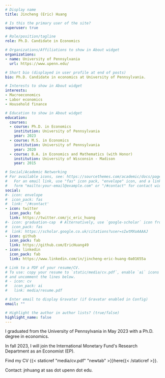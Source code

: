 ```yaml
---
# Display name
title: Jincheng (Eric) Huang

# Is this the primary user of the site?
superuser: true

# Role/position/tagline
role: Ph.D. Candidate in Economics

# Organizations/Affiliations to show in About widget
organizations:
- name: University of Pennsylvania
  url: https://www.upenn.edu/

# Short bio (displayed in user profile at end of posts)
bio: Ph.D. Candidate in economics at University of Pennsylvania.

# Interests to show in About widget
interests:
- Macroeconomics
- Labor economics
- Household finance

# Education to show in About widget
education:
  courses:
  - course: Ph.D. in Economics
    institution: University of Pennsylvania
    year: 2023
  - course: M.S. in Economics
    institution: University of Pennsylvania
    year: 2020
  - course: B.A. in Economics and Mathematics (with Honor)
    institution: University of Wisconsin - Madison
    year: 2015

# Social/Academic Networking
# For available icons, see: https://sourcethemes.com/academic/docs/page-builder/#icons
#   For an email link, use "fas" icon pack, "envelope" icon, and a link in the
#   form "mailto:your-email@example.com" or "/#contact" for contact widget.
social:
#- icon: envelope
#  icon_pack: fas
#  link: '/#contact'
- icon: twitter
  icon_pack: fab
  link: https://twitter.com/jc_eric_huang
#- icon: graduation-cap  # Alternatively, use `google-scholar` icon from `ai` icon pack
#  icon_pack: fas
#  link: https://scholar.google.co.uk/citations?user=sIwtMXoAAAAJ
- icon: github
  icon_pack: fab
  link: https://github.com/EricHuang49
- icon: linkedin
  icon_pack: fab
  link: https://www.linkedin.com/in/jincheng-eric-huang-0a01655a

# Link to a PDF of your resume/CV.
# To use: copy your resume to `static/media/cv.pdf`, enable `ai` icons in `params.toml`,
# and uncomment the lines below.
# - icon: cv
#   icon_pack: ai
#   link: media/resume.pdf

# Enter email to display Gravatar (if Gravatar enabled in Config)
email: ""

# Highlight the author in author lists? (true/false)
highlight_name: false
---
```


<!-- Google tag (gtag.js) -->
<script async src="https://www.googletagmanager.com/gtag/js?id=G-CPG6T0F3V2"></script>
<script>
  window.dataLayer = window.dataLayer || [];
  function gtag(){dataLayer.push(arguments);}
  gtag('js', new Date());

  gtag('config', 'G-CPG6T0F3V2');
</script>

I graduated from the University of Pennsylvania in May 2023 with a Ph.D. degree in economics.

In fall 2023, I will join the International Monetary Fund's Research Department as an Economist (EP).

Find my CV {{< staticref "media/cv.pdf" "newtab" >}}here{{< /staticref >}}.

Contact: jnhuang at sas dot upenn dot edu.
